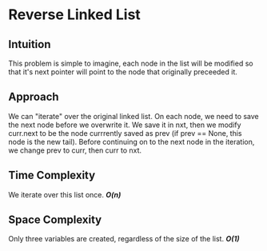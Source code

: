 # Reverse Linked List

## Intuition
This problem is simple to imagine, each node in the list will be modified so
that it's next pointer will point to the node that originally preceeded it. 

## Approach
We can "iterate" over the original linked list. On each node, we need to
save the next node before we overwrite it. We save it in nxt, then we modify
curr.next to be the node currrently saved as prev (if prev == None, this node is
the new tail). Before continuing on to the next node in the iteration, we change
prev to curr, then curr to nxt.

## Time Complexity
We iterate over this list once.
***O(n)***

## Space Complexity
Only three variables are created, regardless of the size of the list.
***O(1)***
